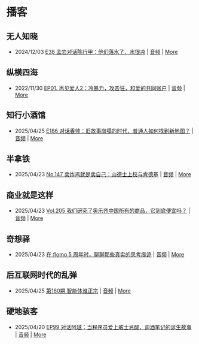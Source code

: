# 播客

## 无人知晓
- 2024/12/03 [E38 孟岩对话陈行甲：他们落水了，水很凉](https://www.xiaoyuzhoufm.com/episode/674993fcc3b2a2f334681d1c) | [音频](https://dts-api.xiaoyuzhoufm.com/track/611719d3cb0b82e1df0ad29e/674993fcc3b2a2f334681d1c/media.xyzcdn.net/ltQLGAGNRRRTiQZqd_ZmhAAewLcp.m4a) | [More](channels/%E6%97%A0%E4%BA%BA%E7%9F%A5%E6%99%93.md)

## 纵横四海
- 2022/11/30 [EP01. 再见爱人2：冷暴力，攻击狂，和爱的共同账户](https://www.ximalaya.com/sound/592716797) | [音频](https://aod.cos.tx.xmcdn.com/storages/26c6-audiofreehighqps/E9/4E/GKwRIUEHXOodAq7-QQHYdhCw-aacv2-48K.m4a) | [More](channels/%E7%BA%B5%E6%A8%AA%E5%9B%9B%E6%B5%B7.md)

## 知行小酒馆
- 2025/04/25 [E186 对话香帅：旧故事崩塌的时代，普通人如何找到新地图？](https://www.xiaoyuzhoufm.com/episode/680b1ade7a449ae85899d3f1) | [音频](https://dts-api.xiaoyuzhoufm.com/track/6013f9f58e2f7ee375cf4216/680b1ade7a449ae85899d3f1/media.xyzcdn.net/6013f9f58e2f7ee375cf4216/loiyWO--kh2nrkkZtAadJgp4F5MM.m4a) | [More](channels/%E7%9F%A5%E8%A1%8C%E5%B0%8F%E9%85%92%E9%A6%86.md)

## 半拿铁
- 2025/04/23 [No.147 卖炸鸡就是卖自己：山德士上校与肯德基](https://www.ximalaya.com/sound/840736735) | [音频](https://tk.wavpub.com/WPDL_uKvhAjtQegvDTsuABSpRDQftzdYsStvdGPrmfjCjppEJByatcRJyuXDRRe-01.m4a) | [More](channels/%E5%8D%8A%E6%8B%BF%E9%93%81.md)

## 商业就是这样
- 2025/04/23 [Vol.205 我们研究了奥乐齐中国所有的商品，它到底便宜吗？](https://www.ximalaya.com/sound/840855358) | [音频](https://aod.cos.tx.xmcdn.com/storages/e1dc-audiofreehighqps/DB/8F/GKwRIMAL3sp5AU4DMAOeLn6f.m4a) | [More](channels/%E5%95%86%E4%B8%9A%E5%B0%B1%E6%98%AF%E8%BF%99%E6%A0%B7.md)

## 奇想驿
- 2025/04/23 [在 flomo 5 周年时，聊聊那些真实的思考痕迹](https://www.xiaoyuzhoufm.com/episode/6808ee568aed253fa31ad089) | [音频](https://dts-api.xiaoyuzhoufm.com/track/6034daea97755b8fc9c66480/6808ee568aed253fa31ad089/media.xyzcdn.net/6034daea97755b8fc9c66480/lktdTBajS9q7nBJqAlkwoiSjk6-w.m4a) | [More](channels/%E5%A5%87%E6%83%B3%E9%A9%BF.md)

## 后互联网时代的乱弹
- 2025/04/25 [第160期 智能体谁正宗](https://hosting.wavpub.cn/pie/ep160/) | [音频](https://tk.wavpub.com/WPDL_eAWztUKqKExMypPJCpZTPVaBBfXhbPqGmtFMWYTBUfWNnTKAYVycsWHzkR-03.mp3) | [More](channels/%E5%90%8E%E4%BA%92%E8%81%94%E7%BD%91%E6%97%B6%E4%BB%A3%E7%9A%84%E4%B9%B1%E5%BC%B9.md)

## 硬地骇客
- 2025/04/20 [EP99 对话阿越：当程序员爱上威士忌酸，调酒笔记的诞生故事](https://www.xiaoyuzhoufm.com/episode/6804c7a6cdd692da157ef12d) | [音频](https://dts-api.xiaoyuzhoufm.com/track/640ee2438be5d40013fe4a87/6804c7a6cdd692da157ef12d/media.xyzcdn.net/640ee2438be5d40013fe4a87/litwMA1z6BIRXntH9tdmsOGs_D7P.m4a) | [More](channels/%E7%A1%AC%E5%9C%B0%E9%AA%87%E5%AE%A2.md)

